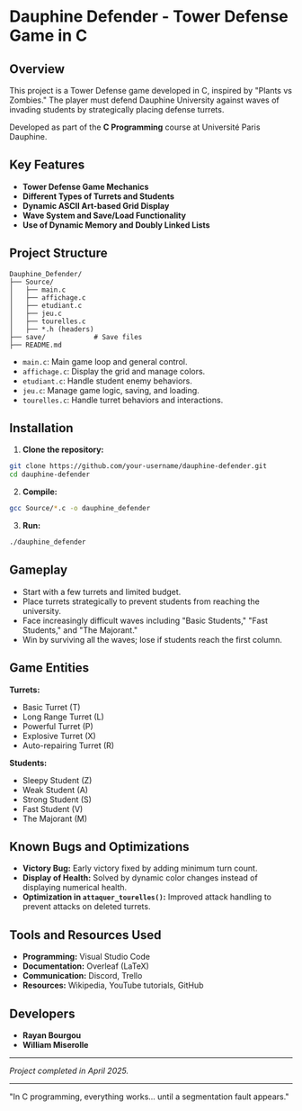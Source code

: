 # Dauphine Defender - Tower Defense Game in C

## Overview

This project is a Tower Defense game developed in C, inspired by "Plants vs Zombies." The player must defend Dauphine University against waves of invading students by strategically placing defense turrets.

Developed as part of the **C Programming** course at Université Paris Dauphine.

## Key Features

- **Tower Defense Game Mechanics**  
- **Different Types of Turrets and Students**  
- **Dynamic ASCII Art-based Grid Display**  
- **Wave System and Save/Load Functionality**  
- **Use of Dynamic Memory and Doubly Linked Lists**

## Project Structure

```
Dauphine_Defender/
├── Source/
│   ├── main.c
│   ├── affichage.c
│   ├── etudiant.c
│   ├── jeu.c
│   ├── tourelles.c
│   ├── *.h (headers)
├── save/            # Save files
├── README.md
```

- `main.c`: Main game loop and general control.
- `affichage.c`: Display the grid and manage colors.
- `etudiant.c`: Handle student enemy behaviors.
- `jeu.c`: Manage game logic, saving, and loading.
- `tourelles.c`: Handle turret behaviors and interactions.

## Installation

1. **Clone the repository:**

```bash
git clone https://github.com/your-username/dauphine-defender.git
cd dauphine-defender
```

2. **Compile:**

```bash
gcc Source/*.c -o dauphine_defender
```

3. **Run:**

```bash
./dauphine_defender
```

## Gameplay

- Start with a few turrets and limited budget.
- Place turrets strategically to prevent students from reaching the university.
- Face increasingly difficult waves including "Basic Students," "Fast Students," and "The Majorant."
- Win by surviving all the waves; lose if students reach the first column.

## Game Entities

**Turrets:**
- Basic Turret (T)
- Long Range Turret (L)
- Powerful Turret (P)
- Explosive Turret (X)
- Auto-repairing Turret (R)

**Students:**
- Sleepy Student (Z)
- Weak Student (A)
- Strong Student (S)
- Fast Student (V)
- The Majorant (M)

## Known Bugs and Optimizations

- **Victory Bug:** Early victory fixed by adding minimum turn count.
- **Display of Health:** Solved by dynamic color changes instead of displaying numerical health.
- **Optimization in `attaquer_tourelles()`:** Improved attack handling to prevent attacks on deleted turrets.

## Tools and Resources Used

- **Programming:** Visual Studio Code
- **Documentation:** Overleaf (LaTeX)
- **Communication:** Discord, Trello
- **Resources:** Wikipedia, YouTube tutorials, GitHub

## Developers

- **Rayan Bourgou**
- **William Miserolle**

---

*Project completed in April 2025.*

---

"In C programming, everything works... until a segmentation fault appears."
